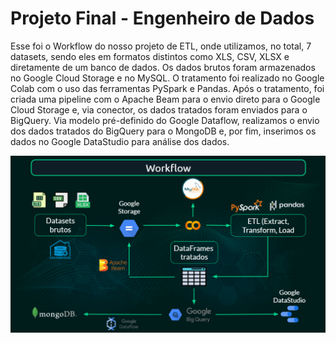 # Projeto Final - Engenheiro de Dados

Esse foi o Workflow do nosso projeto de ETL, onde utilizamos, no total, 7 datasets, sendo eles em formatos distintos como XLS, CSV, XLSX e diretamente de um banco de dados. Os dados brutos foram armazenados no Google Cloud Storage e no MySQL. O tratamento foi realizado no Google Colab com o uso das ferramentas PySpark e Pandas. Após o tratamento, foi criada uma pipeline com o Apache Beam para o envio direto para o Google Cloud Storage e, via conector, os dados tratados foram enviados para o BigQuery. Via modelo pré-definido do Google Dataflow, realizamos o envio dos dados tratados do BigQuery para o MongoDB e, por fim, inserimos os dados no Google DataStudio para análise dos dados.

<img src="Workflow.png"/>
